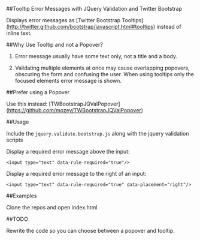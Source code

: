 ##Tooltip Error Messages with JQuery Validation and Twitter Bootstrap

Displays error messages as [Twitter Bootstrap Tooltips] (http://twitter.github.com/bootstrap/javascript.html#tooltips) instead of inline text.

##Why Use Tooltip and not a Popover?

1. Error message usually have some text only, not a title and a body.

2. Validating multiple elements at once may cause overlapping popovers, obscuring the form and confusing the user. When using tooltips only the focused elements error message is shown.

##Prefer using a Popover

Use this instead: [TWBootstrapJQValPopover] (https://github.com/mozey/TWBootstrapJQValPopover)

##Usage

Include the `jquery.validate.bootstrap.js` along with the jquery validation scripts

Display a required error message above the input:

    <input type="text" data-rule-required="true"/>

Display a required error message to the right of an input:

    <input type="text" data-rule-required="true" data-placement="right"/>

##Examples

Clone the repos and open index.html

##TODO

Rewrite the code so you can choose between a popover and tooltip.